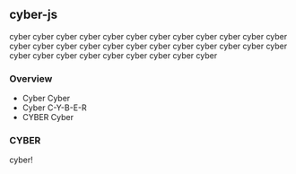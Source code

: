 ## cyber-js

cyber cyber cyber cyber cyber cyber cyber cyber cyber cyber cyber cyber cyber cyber cyber cyber cyber cyber cyber cyber cyber cyber cyber cyber cyber cyber cyber cyber cyber cyber cyber cyber cyber 

### Overview

  * Cyber Cyber 
  * Cyber C-Y-B-E-R 
  * CYBER Cyber 

### CYBER

cyber!
